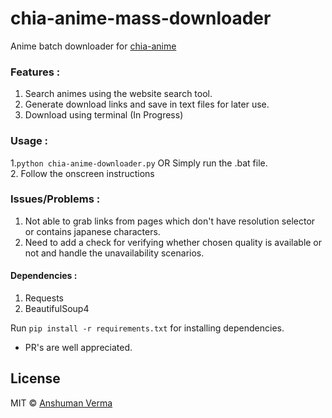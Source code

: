 # chia-anime-mass-downloader

Anime batch downloader for [chia-anime](https://chia-anime.tv)



### Features :
1. Search animes using the website search tool.
2. Generate download links and save in text files for later use.
3. Download using terminal (In Progress)


### Usage :
1.`python chia-anime-downloader.py` OR Simply run the .bat file.  
2. Follow the onscreen instructions


### Issues/Problems :
1. Not able to grab links from pages which don't have resolution selector or contains japanese characters.
2. Need to add a check for verifying whether chosen quality is available or not and handle the unavailability scenarios.


#### Dependencies :
1. Requests
2. BeautifulSoup4

Run `pip install -r requirements.txt` for installing dependencies.
  
* PR's are well appreciated.

## License

MIT © [Anshuman Verma](https://twitter.com/Anshumaniac12)
